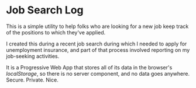 # Job Search Log

This is a simple utility to help folks who are looking for a new job keep track of the positions to which they've applied.

I created this during a recent job search during which I needed to apply for unemployment insurance, and part of that process involved reporting on my job-seeking activities.

It is a Progressive Web App that stores all of its data in the browser's *localStorage*, so there is no server component, and no data goes anywhere. Secure. Private. Nice.

